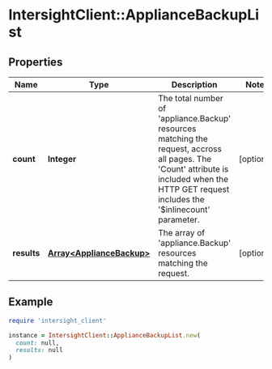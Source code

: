# IntersightClient::ApplianceBackupList

## Properties

| Name | Type | Description | Notes |
| ---- | ---- | ----------- | ----- |
| **count** | **Integer** | The total number of &#39;appliance.Backup&#39; resources matching the request, accross all pages. The &#39;Count&#39; attribute is included when the HTTP GET request includes the &#39;$inlinecount&#39; parameter. | [optional] |
| **results** | [**Array&lt;ApplianceBackup&gt;**](ApplianceBackup.md) | The array of &#39;appliance.Backup&#39; resources matching the request. | [optional] |

## Example

```ruby
require 'intersight_client'

instance = IntersightClient::ApplianceBackupList.new(
  count: null,
  results: null
)
```

